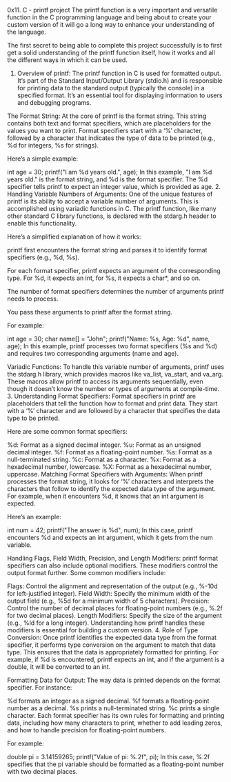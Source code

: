 0x11. C - printf project
The printf function is a very important and versatile function in the C programming language and being about to create your custom version of it will go a long way to enhance your understanding of the language.

The first secret to being able to complete this project successfully is to first get a solid understanding of the printf function itself, how it works and all the different ways in which it can be used.
1. Overview of printf:
The printf function in C is used for formatted output. It’s part of the Standard Input/Output Library (stdio.h) and is responsible for printing data to the standard output (typically the console) in a specified format. It’s an essential tool for displaying information to users and debugging programs.

The Format String:
At the core of printf is the format string. This string contains both text and format specifiers, which are placeholders for the values you want to print. Format specifiers start with a ‘%’ character, followed by a character that indicates the type of data to be printed (e.g., %d for integers, %s for strings).

Here’s a simple example:

int age = 30;
printf("I am %d years old.", age);
In this example, "I am %d years old." is the format string, and %d is the format specifier. The %d specifier tells printf to expect an integer value, which is provided as age.
2. Handling Variable Numbers of Arguments:
One of the unique features of printf is its ability to accept a variable number of arguments. This is accomplished using variadic functions in C. The printf function, like many other standard C library functions, is declared with the stdarg.h header to enable this functionality.

Here’s a simplified explanation of how it works:

printf first encounters the format string and parses it to identify format specifiers (e.g., %d, %s).

For each format specifier, printf expects an argument of the corresponding type. For %d, it expects an int, for %s, it expects a char*, and so on.

The number of format specifiers determines the number of arguments printf needs to process.

You pass these arguments to printf after the format string.

For example:

int age = 30;
char name[] = "John";
printf("Name: %s, Age: %d", name, age);
In this example, printf processes two format specifiers (%s and %d) and requires two corresponding arguments (name and age).

Variadic Functions:
To handle this variable number of arguments, printf uses the stdarg.h library, which provides macros like va_list, va_start, and va_arg. These macros allow printf to access its arguments sequentially, even though it doesn’t know the number or types of arguments at compile-time.
3. Understanding Format Specifiers:
Format specifiers in printf are placeholders that tell the function how to format and print data. They start with a ‘%’ character and are followed by a character that specifies the data type to be printed.

Here are some common format specifiers:

%d: Format as a signed decimal integer.
%u: Format as an unsigned decimal integer.
%f: Format as a floating-point number.
%s: Format as a null-terminated string.
%c: Format as a character.
%x: Format as a hexadecimal number, lowercase.
%X: Format as a hexadecimal number, uppercase.
Matching Format Specifiers with Arguments:
When printf processes the format string, it looks for ‘%’ characters and interprets the characters that follow to identify the expected data type of the argument. For example, when it encounters %d, it knows that an int argument is expected.

Here’s an example:

int num = 42;
printf("The answer is %d", num);
In this case, printf encounters %d and expects an int argument, which it gets from the num variable.

Handling Flags, Field Width, Precision, and Length Modifiers:
printf format specifiers can also include optional modifiers. These modifiers control the output format further. Some common modifiers include:

Flags: Control the alignment and representation of the output (e.g., %-10d for left-justified integer).
Field Width: Specify the minimum width of the output field (e.g., %5d for a minimum width of 5 characters).
Precision: Control the number of decimal places for floating-point numbers (e.g., %.2f for two decimal places).
Length Modifiers: Specify the size of the argument (e.g., %ld for a long integer).
Understanding how printf handles these modifiers is essential for building a custom version.
4. Role of Type Conversion:
Once printf identifies the expected data type from the format specifier, it performs type conversion on the argument to match that data type. This ensures that the data is appropriately formatted for printing. For example, if %d is encountered, printf expects an int, and if the argument is a double, it will be converted to an int.

Formatting Data for Output:
The way data is printed depends on the format specifier. For instance:

%d formats an integer as a signed decimal.
%f formats a floating-point number as a decimal.
%s prints a null-terminated string.
%c prints a single character.
Each format specifier has its own rules for formatting and printing data, including how many characters to print, whether to add leading zeros, and how to handle precision for floating-point numbers.

For example:

double pi = 3.14159265;
printf("Value of pi: %.2f", pi);
In this case, %.2f specifies that the pi variable should be formatted as a floating-point number with two decimal places.
